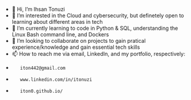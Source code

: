 - 👋 Hi, I’m Ihsan Tonuzi 
- 👀 I’m interested in the Cloud and cybersecurity, but definetely open to learning about different areas in tech
- 🌱 I’m currently learning to code in Python & SQL, understanding the Linux Bash command line, and Dockers
- 💞️ I’m looking to collaborate on projects to gain pratical experience/knowledge and gain essential tech skills 
- 📫 How to reach me via email, LinkedIn, and my portfolio, respectively: 
-        iton442@gmail.com
-        www.linkedin.com/in/itonuzi
-        iton0.github.io/

<!---
iton0/iton0 is a ✨ special ✨ repository because its `README.md` (this file) appears on your GitHub profile.
You can click the Preview link to take a look at your changes.
--->
